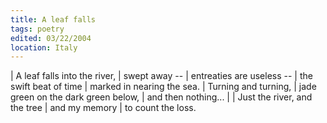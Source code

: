```yaml
---
title: A leaf falls
tags: poetry
edited: 03/22/2004
location: Italy
---
```


| A leaf falls into the river,
| swept away --
| entreaties are useless --
| the swift beat of time
| marked in nearing the sea.
| Turning and turning,
| jade green on the dark green below,
| and then nothing...
|
| Just the river, and the tree
| and my memory
| to count the loss.
